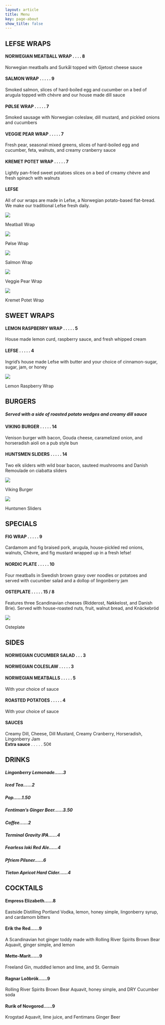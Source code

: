```yaml
---
layout: article
title: Menu
key: page-about
show_title: false
---
```


## LEFSE WRAPS
#### NORWEGIAN MEATBALL WRAP . . . . 8
Norwegian meatballs and Surkål topped with Gjetost cheese sauce
#### SALMON WRAP . . . . . 9
Smoked salmon, slices of hard-boiled egg and cucumber on a bed of arugula topped with chèvre and our house made dill sauce
#### PØLSE WRAP . . . . . 7
Smoked sausage with Norwegian coleslaw, dill mustard, and pickled onions and cucumbers
#### VEGGIE PEAR WRAP . . . . . 7
Fresh pear, seasonal mixed greens, slices of hard-boiled egg and cucumber, feta, walnuts, and creamy cranberry sauce
#### KREMET POTET WRAP . . . . . 7
Lightly pan-fried sweet potatoes slices on a bed of creamy chèvre and fresh spinach with walnuts

<div class="card">
  <div class="card__content">
    <div class="card__header">
      <h4>LEFSE</h4>
    </div>
    <p>All of our wraps are made in Lefse, a Norwegian potato-based flat-bread.<br>
      We make our traditional Lefse fresh daily. </p>
  </div>
</div>

<div class="food-cards">
  <div class="card">
    <div class="card__image">
      <img class="image" src="/assets/images/food/meatball-wrap.jpg"/>
      <div class="overlay overlay--bottom">
        <p>Meatball Wrap</p>
      </div>
    </div>
  </div>
  <div class="card">
    <div class="card__image">
      <img class="image" src="/assets/images/food/polse-wrap.jpg"/>
      <div class="overlay overlay--bottom">
        <p>Pølse Wrap</p>
      </div>
    </div>
  </div>
  <div class="card">
    <div class="card__image">
      <img class="image" src="/assets/images/food/salmon-wrap.jpg"/>
      <div class="overlay overlay--bottom">
        <p>Salmon Wrap</p>
      </div>
    </div>
  </div>
  <div class="card">
    <div class="card__image">
      <img class="image" src="/assets/images/food/veggie-wrap.jpg"/>
      <div class="overlay overlay--bottom">
        <p>Veggie Pear Wrap</p>
      </div>
    </div>
  </div>
  <div class="card">
    <div class="card__image">
      <img class="image" src="/assets/images/food/kremet-wrap.jpg"/>
      <div class="overlay overlay--bottom">
        <p>Kremet Potet Wrap</p>
      </div>
    </div>
  </div>
</div>


## SWEET WRAPS
#### LEMON RASPBERRY WRAP . . . . . 5
House made lemon curd, raspberry sauce, and fresh whipped cream 
#### LEFSE . . . . . 4
Ingrid’s house made Lefse with butter and your choice of
cinnamon-sugar, sugar, jam, or honey

<div class="food-cards">
  <div class="card">
    <div class="card__image">
      <img class="image" src="/assets/images/food/raspberry-wrap.jpg"/>
      <div class="overlay overlay--bottom">
        <p>Lemon Raspberry Wrap</p>
      </div>
    </div>
  </div>
</div>

## BURGERS

<div class="card">
  <div class="card__content">
    <h5> Served with a side of roasted potato wedges and creamy dill sauce </h5>
  </div>
</div>

#### VIKING BURGER . . . . . 14
Venison burger with bacon, Gouda cheese, caramelized onion,  and horseradish aioli on a pub style bun
#### HUNTSMEN SLIDERS . . . . . 14
Two elk sliders with wild boar bacon, sauteed mushrooms and Danish Remoulade on ciabatta sliders

<div class="food-cards">
  <div class="card">
    <div class="card__image">
      <img class="image" src="/assets/images/food/burger.jpg"/>
      <div class="overlay overlay--bottom">
        <p>Viking Burger</p>
      </div>
    </div>
  </div>
  <div class="card">
    <div class="card__image">
      <img class="image" src="/assets/images/food/sliders.jpg"/>
      <div class="overlay overlay--bottom">
        <p>Huntsmen Sliders</p>
      </div>
    </div>
  </div>
</div>



## SPECIALS

#### FIG WRAP . . . . . 9
Cardamom and fig braised pork, arugula, house-pickled red onions, walnuts, Chèvre, and fig mustard wrapped up in a fresh lefse!
#### NORDIC PLATE . . . . . 10
Four meatballs in Swedish brown gravy over noodles or potatoes and served with cucumber salad and a dollop of lingonberry jam
#### OSTEPLATE . . . . . 15 / 8
Features three Scandinavian cheeses (Ridderost, Nøkkelost, and Danish Brie). Served with house-roasted nuts, fruit, walnut bread, and Knäckebröd

<div class="card">
  <div class="card__image">
    <img class="image" src="/assets/images/food/osteplate.jpg"/>
    <div class="overlay overlay--bottom">
      <p>Osteplate</p>
    </div>
  </div>
</div>

## SIDES 

#### NORWEGIAN CUCUMBER SALAD . . . 3
#### NORWEGIAN COLESLAW . . . . . 3
#### NORWEGIAN MEATBALLS . . . . . 5
With your choice of sauce
#### ROASTED POTATOES . . . . . 4
With your choice of sauce

<div class="card">
  <div class="card__content">
    <div class="card__header">
      <h4>SAUCES</h4>
    </div>
    <p>Creamy Dill, Cheese, Dill Mustard, Creamy Cranberry, Horseradish, Lingonberry Jam <br>
    <strong>Extra sauce</strong> . . . . . 50¢</p>
  </div>
</div>

## DRINKS
##### Lingonberry Lemonade......3 
##### Iced Tea......2 
##### Pop......1.50 
##### Fentiman’s Ginger Beer......3.50
##### Coffee......2 
##### Terminal Gravity IPA......4 
##### Fearless loki Red Ale......4
##### Pfriem Pilsner......6
##### Tieton Apricot Hard Cider......4

## COCKTAILS
#### Empress Elizabeth......8
Eastside Distilling Portland Vodka, lemon, honey simple, lingonberry syrup, and cardamom bitters
#### Erik the Red......9
A Scandinavian  hot ginger toddy  made with Rolling River Spirits Brown Bear Aquavit, ginger simple, and lemon
#### Mette-Marit......9
Freeland Gin, muddled lemon and lime, and St. Germain
#### Ragnar Loðbrók......9
Rolling River Spirits Brown Bear Aquavit, honey simple, and DRY Cucumber soda
#### Rurik of Novgorod......9
Krogstad Aquavit, lime juice, and  Fentimans Ginger Beer